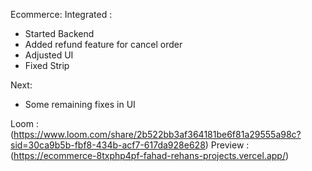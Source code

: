 Ecommerce:
Integrated :

- Started Backend
- Added refund feature for cancel order
- Adjusted UI
- Fixed Strip

Next:

- Some remaining fixes in UI

Loom : (https://www.loom.com/share/2b522bb3af364181be6f81a29555a98c?sid=30ca9b5b-fbf8-434b-acf7-617da928e628)
Preview : (https://ecommerce-8txphp4pf-fahad-rehans-projects.vercel.app/)
